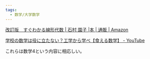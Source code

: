 ```yaml
---
tags:
  - 数学/大学数学
---
```

[改訂版　すぐわかる線形代数 | 石村 園子 |本 | 通販 | Amazon](https://www.amazon.co.jp/%E3%81%99%E3%81%90%E3%82%8F%E3%81%8B%E3%82%8B%E7%B7%9A%E5%BD%A2%E4%BB%A3%E6%95%B0-%E7%9F%B3%E6%9D%91-%E5%9C%92%E5%AD%90/dp/4489021380)

[学校の数学は役に立たない？工学から学べ【食える数学】 - YouTube](https://www.youtube.com/watch?v=cjFbFxKTnZs)

これらは数学4という内容に相応しい。

